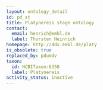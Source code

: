 ```yaml
---
layout: ontology_detail
id: pd_st
title: Platynereis stage ontology
contact:
  email: henrich@embl.de
  label: Thorsten Heinrich
homepage: http://4dx.embl.de/platy
is_obsolete: true
replaced_by: pdumdv
taxon:
  id: NCBITaxon:6358
  label: Platynereis
activity_status: inactive
---
```

